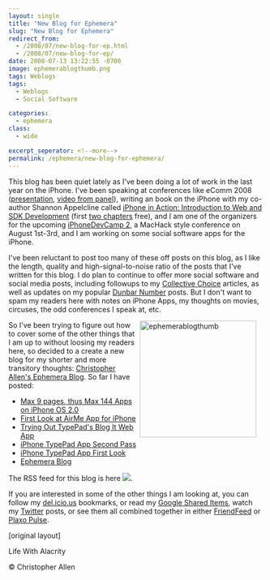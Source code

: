 ```yaml
---
layout: single
title: "New Blog for Ephemera"
slug: "New Blog for Ephemera"
redirect_from:
  - /2008/07/new-blog-for-ep.html
  - /2008/07/new-blog-for-ep/
date: 2008-07-13 13:22:55 -0700
image: ephemerablogthumb.png
tags: Weblogs
tags: 
  - Weblogs
  - Social Software

categories:
  - ephemera
class:
  - wide

excerpt_seperator: <!--more-->
permalink: /ephemera/new-blog-for-ephemera/
---
```


This blog has been quiet lately as I've been doing a lot of work in the last year on the iPhone. I've been speaking at conferences like eComm 2008 ([presentation](http://www.slideshare.net/eComm2008/christopher-allens-presentation-at-ecomm-2008), [video from panel](http://blogs.nmscommunications.com/communications/2008/05/heres-the-compl.html)), writing an book on the iPhone with my co-author Shannon Appelcline called [iPhone in Action: Introduction to Web and SDK Development](http://www.manning.com/callen) (first [two chapters](https://web.archive.org/web/20110728064457/http://www.manning-source.com/books/callen/callen_meapch1-2.pdf) free), and I am one of the organizers for the upcoming [iPhoneDevCamp 2](http://www.iPhoneDevCamp.org), a MacHack style conference on August 1st-3rd, and I am working on some social software apps for the iPhone.

I've been reluctant to post too many of these off posts on this blog, as I like the length, quality and high-signal-to-noise ratio of the posts that I've written for this blog. I do plan to continue to offer more social software and social media posts, including followups to my [Collective Choice](/2005/12/systems_for_col.html) articles, as well as updates on my popular [Dunbar Number](/2004/03/the_dunbar_numb.html) posts. But I don't want to spam my readers here with notes on iPhone Apps, my thoughts on movies, circuses, the odd conferences I speak at, etc.

<a href="https://ephemera.lifewithalacrity.com/">
<img width="230px" style=" margin-right:15px" align="right"  src="{{ site.url }}{{ site.baseurl }}/assets/images/ephemerablogthumb.png" alt="ephemerablogthumb"/>
</a>

So I've been trying to figure out how to cover some of the other things that I am up to without loosing my readers here, so decided to a create a new blog for my shorter and more transitory thoughts: [Christopher Allen's Ephemera Blog](http://ephemera.LifeWithAlacrity.com). So far I have posted:

* [Max 9 pages, thus Max 144 Apps on iPhone OS 2.0](https://web.archive.org/web/20110313145140/http://ephemera.lifewithalacrity.com/2008/07/max-9-pages-thu.html)
* [First Look at AirMe App for iPhone](http://ephemera.lifewithalacrity.com/2008/07/first-look-at-a.html)
* [Trying Out TypePad's Blog It Web App](https://web.archive.org/web/20110203141709/http://ephemera.lifewithalacrity.com/2008/07/trying-out-type.html)
* [iPhone TypePad App Second Pass](http://ephemera.lifewithalacrity.com/2008/07/iphone-typepa-1.html)
* [iPhone TypePad App First Look](https://web.archive.org/web/20110127193231/http://ephemera.lifewithalacrity.com/2008/07/iphone-typepad.html)
* [Ephemera Blog](https://web.archive.org/web/20110815183207/http://ephemera.lifewithalacrity.com/2008/07/ephemera-blog.html)

The RSS feed for this blog is here [![](http://www.feedburner.com/fb/images/pub/feed-icon16x16.png)](http://feeds.feedburner.com/ChristopherAllensEphemeraBlog).

If you are interested in some of the other things I am looking at, you can follow my [del.icio.us](http://del.icio.us/ChristopherA) bookmarks, or read my [Google Shared Items](https://www.thedisciplesofdesign.com/blog/tag/Ephemera), watch my [Twitter](http://twitter.com/ChristopherA) posts, or see them all combined together in either [FriendFeed](http://friendfeed.com/christophera) or [Plaxo Pulse](https://web.archive.org/web/20101204060349/http://pulse.plaxo.com/pulse/profile/show/93189?pk=5c10c629b99e837f0bc276c0e24ffffe1aed8799).

[original layout]

<!-- [Weblogs](/tags/weblogs/) [iphone](/tags/iphone/) [emphemera](/tags/emphemera/) [post](/tags/post/) [signal-to-noise ratio](/tags/signal-to-noise-ratio/) [quality](/tags/quality/) [social software](/tags/social-software/) [social media](/tags/social-media/) -->

Life With Alacrity

© Christopher Allen